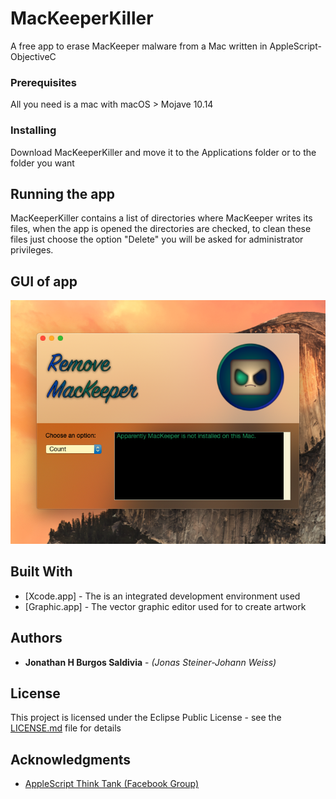 # MacKeeperKiller

A free app to erase MacKeeper malware from a Mac written in AppleScript-ObjectiveC

### Prerequisites

All you need is a mac with macOS > Mojave 10.14

### Installing

Download MacKeeperKiller and move it to the Applications folder or to the folder you want

## Running the app

MacKeeperKiller contains a list of directories where MacKeeper writes its files, when the app is opened the directories are checked, to clean these files just choose the option "Delete" you will be asked for administrator privileges.

## GUI of app

![alt text](https://github.com/jonathanburgossaldivia/MacKeeperKiller/blob/master/ui.png)

## Built With

* [Xcode.app] - The is an integrated development environment used
* [Graphic.app] - The vector graphic editor used for to create artwork

## Authors

* **Jonathan H Burgos Saldivia** - *(Jonas Steiner-Johann Weiss)*

## License

This project is licensed under the Eclipse Public License - see the [LICENSE.md](LICENSE.md) file for details

## Acknowledgments

* [AppleScript Think Tank (Facebook Group)](https://www.facebook.com/groups/179313285447304/)
